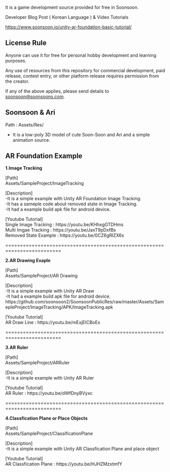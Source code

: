 It is a game development source provided for free in Soonsoon.

Developer Blog Post ( Korean Language ) & Video Tutorials

https://www.soonsoon.io/unity-ar-foundation-basic-tutorial/

License Rule
------------
Anyone can use it for free for personal hobby development and learning purposes.

Any use of resources from this repository for commercial development, paid release, contest entry, or other platform release requires permission from the creator.

If any of the above applies, please send details to soonsoon@soonsoons.com.


Soonsoon & Ari
--------------
Path : Assets/Res/
- It is a low-poly 3D model of cute Soon-Soon and Ari and a simple animation source.

AR Foundation Example
---------------------


<p><b>1.Image Tracking</b>

<p>[Path] 
<br>Assets/SampleProject/ImageTracking
<p>[Description]
<br>-It is a simple example with Unity AR Foundation Image Tracking.
<br>-It has a sameple code about removed state in Image Tracking.
<br>-It had a example build apk file for android device.
<p>[Youtube Tutorial]
<br> Single Image Tracking : https://youtu.be/KHhxgGTDHms
<br> Multi Imgae Tracking : https://youtu.be/JaxT9pDxfBs
<br> Removed State Example : https://youtu.be/0CZ6gRIZX6s


=========================================================================
<p><b>2.AR Drawing Exaple</b>

<p>[Path] 
<br>Assets/SampleProject/AR Drawing
<p>[Description]
<br>-It is a simple example with Unity AR Draw 
<br>-It had a example build apk file for android device. 
https://github.com/soonsoon2/SoonsoonPublicRes/raw/master/Assets/SamepleProject/ImageTracking/APK/ImageTracking.apk

<p>[Youtube Tutorial]
<br> AR Draw Line : https://youtu.be/mExjEICBoEs
  
  
========================================================================= 
<p><b>3.AR Ruler</b>

<p>[Path] 
<br>Assets/SampleProject/ARRuler
<p>[Description]
<br>-It is a simple example with Unity AR Ruler

<p>[Youtube Tutorial]
<br> AR Ruler : https://youtu.be/dWfDnyBVyxc
  
  
  
=========================================================================
<p><b>4.Classfication Plane or Place Objects</b>

<p>[Path] 
<br>Assets/SampleProject/ClassificationPlane
<p>[Description]
<br>-It is a simple example with Unity AR Classfication Plane and place object

<p>[Youtube Tutorial]
<br> AR Classfication Plane : https://youtu.be/HJHZMzxtmfY
